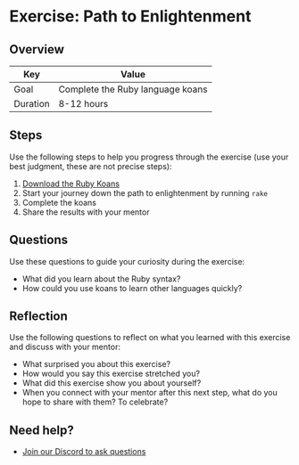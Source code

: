 # Exercise: Path to Enlightenment

## Overview

| Key | Value |
| --- | --- |
| Goal | Complete the Ruby language koans |
| Duration | 8-12 hours |


## Steps

Use the following steps to help you progress through the exercise (use your best judgment, these are not precise steps):

1. [Download the Ruby Koans](http://rubykoans.com)
2. Start your journey down the path to enlightenment by running `rake`
3. Complete the koans
4. Share the results with your mentor

## Questions

Use these questions to guide your curiosity during the exercise:

- What did you learn about the Ruby syntax?
- How could you use koans to learn other languages quickly?

## Reflection

Use the following questions to reflect on what you learned with this exercise and discuss with your mentor:

- What surprised you about this exercise?
- How would you say this exercise stretched you? 
- What did this exercise show you about yourself?
- When you connect with your mentor after this next step, what do you hope to share with them? To celebrate? 

## Need help?

- [Join our Discord to ask questions](https://discord.gg/bDVYvG3Czd)
